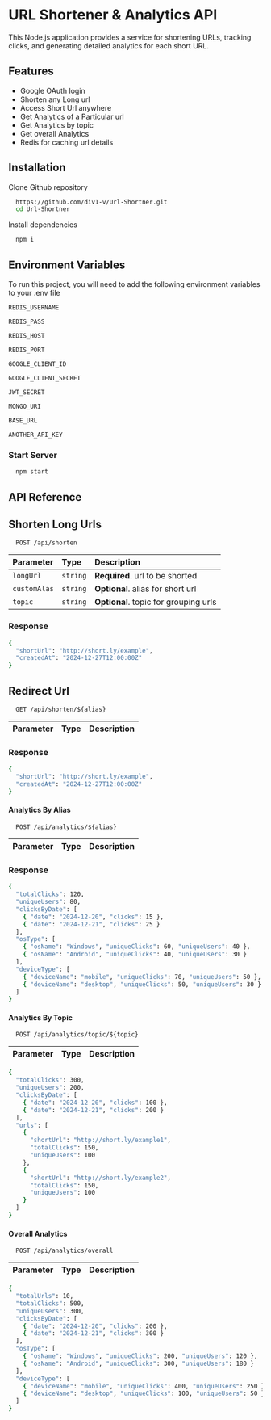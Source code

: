 URL Shortener & Analytics API
=============================

This Node.js application provides a service for shortening URLs, tracking clicks, and generating detailed analytics for each short URL. 

## Features

- Google OAuth login
- Shorten any Long url
- Access Short Url anywhere
- Get Analytics of a Particular url
- Get Analytics by topic
- Get overall Analytics
- Redis for caching url details


## Installation

Clone Github repository

```bash
  https://github.com/div1-v/Url-Shortner.git
  cd Url-Shortner
```

Install dependencies

```bash
  npm i
``` 


## Environment Variables

To run this project, you will need to add the following environment variables to your .env file

`REDIS_USERNAME`

`REDIS_PASS`

`REDIS_HOST`

`REDIS_PORT`

`GOOGLE_CLIENT_ID`

`GOOGLE_CLIENT_SECRET`

`JWT_SECRET`

`MONGO_URI`

`BASE_URL`

`ANOTHER_API_KEY`

### Start Server

```bash
  npm start
``` 


## API Reference

## Shorten Long Urls

```http
  POST /api/shorten
```

| Parameter | Type     | Description                |
| :-------- | :------- | :------------------------- |
| `longUrl` | `string` | **Required**. url to be shorted |
| `customAlas` | `string` | **Optional**. alias for short url |
| `topic` | `string` | **Optional**. topic for grouping urls |

### Response
```bash
{
  "shortUrl": "http://short.ly/example",
  "createdAt": "2024-12-27T12:00:00Z"
}
``` 


## Redirect Url

```http
  GET /api/shorten/${alias}
```

| Parameter | Type     | Description                |
| :-------- | :------- | :------------------------- |

### Response
```bash
{
  "shortUrl": "http://short.ly/example",
  "createdAt": "2024-12-27T12:00:00Z"
}
``` 

#### Analytics By Alias

```http
  POST /api/analytics/${alias}
```

| Parameter | Type     | Description                |
| :-------- | :------- | :------------------------- |

### Response
```bash
{
  "totalClicks": 120,
  "uniqueUsers": 80,
  "clicksByDate": [
    { "date": "2024-12-20", "clicks": 15 },
    { "date": "2024-12-21", "clicks": 25 }
  ],
  "osType": [
    { "osName": "Windows", "uniqueClicks": 60, "uniqueUsers": 40 },
    { "osName": "Android", "uniqueClicks": 40, "uniqueUsers": 30 }
  ],
  "deviceType": [
    { "deviceName": "mobile", "uniqueClicks": 70, "uniqueUsers": 50 },
    { "deviceName": "desktop", "uniqueClicks": 50, "uniqueUsers": 30 }
  ]
}
``` 

#### Analytics By Topic

```http
  POST /api/analytics/topic/${topic}
```

| Parameter | Type     | Description                |
| :-------- | :------- | :------------------------- |

```bash
{
  "totalClicks": 300,
  "uniqueUsers": 200,
  "clicksByDate": [
    { "date": "2024-12-20", "clicks": 100 },
    { "date": "2024-12-21", "clicks": 200 }
  ],
  "urls": [
    {
      "shortUrl": "http://short.ly/example1",
      "totalClicks": 150,
      "uniqueUsers": 100
    },
    {
      "shortUrl": "http://short.ly/example2",
      "totalClicks": 150,
      "uniqueUsers": 100
    }
  ]
}
```

#### Overall Analytics 

```http
  POST /api/analytics/overall
```

| Parameter | Type     | Description                |
| :-------- | :------- | :------------------------- |

```bash
{
  "totalUrls": 10,
  "totalClicks": 500,
  "uniqueUsers": 300,
  "clicksByDate": [
    { "date": "2024-12-20", "clicks": 200 },
    { "date": "2024-12-21", "clicks": 300 }
  ],
  "osType": [
    { "osName": "Windows", "uniqueClicks": 200, "uniqueUsers": 120 },
    { "osName": "Android", "uniqueClicks": 300, "uniqueUsers": 180 }
  ],
  "deviceType": [
    { "deviceName": "mobile", "uniqueClicks": 400, "uniqueUsers": 250 },
    { "deviceName": "desktop", "uniqueClicks": 100, "uniqueUsers": 50 }
  ]
}
```


